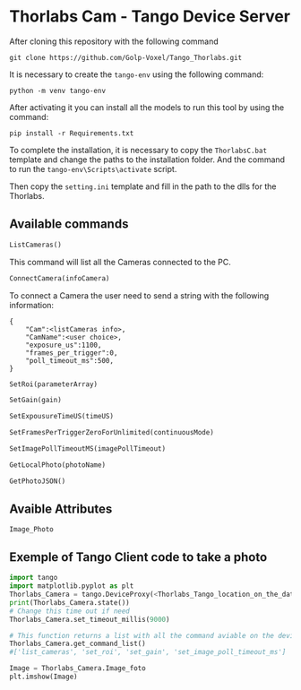 # Thorlabs Cam - Tango Device Server

After cloning this repository with the following command

```
git clone https://github.com/Golp-Voxel/Tango_Thorlabs.git
```

It is necessary to create the `tango-env` using the following command:

```
python -m venv tango-env
```

After activating it you can install all the models to run this tool by using the command:

```
pip install -r Requirements.txt
```

To complete the installation, it is necessary to copy the `ThorlabsC.bat` template and change the paths to the installation folder. And the command to run the `tango-env\Scripts\activate` script. 

Then copy the `setting.ini` template and fill in the path to the dlls for the Thorlabs.




## Available commands

``` python
ListCameras()
```
This command will list all the Cameras connected to the PC.

```python
ConnectCamera(infoCamera)
```
To connect a Camera the user need to send a string with the following information:
```
{
    "Cam":<listCameras info>,
    "CamName":<user choice>,
    "exposure_us":1100,
    "frames_per_trigger":0,
    "poll_timeout_ms":500,
}
```

``` python
SetRoi(parameterArray)
```

``` python
SetGain(gain)
```

``` python
SetExpousureTimeUS(timeUS)
```

``` python
SetFramesPerTriggerZeroForUnlimited(continuousMode)
```

``` python
SetImagePollTimeoutMS(imagePollTimeout)
```

``` python
GetLocalPhoto(photoName)
```

``` python
GetPhotoJSON()
```

## Avaible Attributes

```
Image_Photo
```

## Exemple of Tango Client code to take a photo
```python
import tango
import matplotlib.pyplot as plt
Thorlabs_Camera = tango.DeviceProxy(<Thorlabs_Tango_location_on_the_database>)
print(Thorlabs_Camera.state())
# Change this time out if need
Thorlabs_Camera.set_timeout_millis(9000) 

# This function returns a list with all the command aviable on the device server
Thorlabs_Camera.get_command_list()
#['list_cameras', 'set_roi', 'set_gain', 'set_image_poll_timeout_ms']

Image = Thorlabs_Camera.Image_foto
plt.imshow(Image)
```
